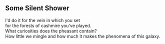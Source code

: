 Some Silent Shower
------------------
I'd do it for the vein in which you set  
for the forests of cashmire you've played.  
What curiosities does the pheasant contain?  
How little we mingle and how much it makes the phenomena of this galaxy.  
